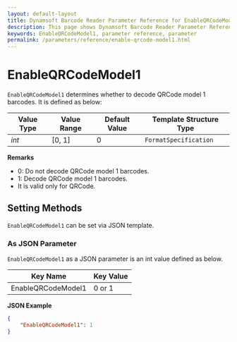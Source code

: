 ```yaml
---
layout: default-layout
title: Dynamsoft Barcode Reader Parameter Reference for EnableQRCodeModel1
description: This page shows Dynamsoft Barcode Reader Parameter Reference for EnableQRCodeModel1.
keywords: EnableQRCodeModel1, parameter reference, parameter
permalink: /parameters/reference/enable-qrcode-model1.html
---
```



# EnableQRCodeModel1 

`EnableQRCodeModel1` determines whether to decode QRCode model 1 barcodes. It is defined as below:

| Value Type | Value Range | Default Value | Template Structure Type |
| ---------- | ----------- | ------------- | ----------------------- |
| *int* | [0, 1] | 0  | `FormatSpecification` |

**Remarks**

- 0: Do not decode QRCode model 1 barcodes.
- 1: Decode QRCode model 1 barcodes.
- It is valid only for QRCode.

## Setting Methods

`EnableQRCodeModel1` can be set via JSON template.

### As JSON Parameter

`EnableQRCodeModel1` as a JSON parameter is an int value defined as below.

| Key Name | Key Value |
| -------- | --------- |
| EnableQRCodeModel1 | 0 or 1 |

**JSON Example**

```json
{
    "EnableQRCodeModel1": 1
}
```
